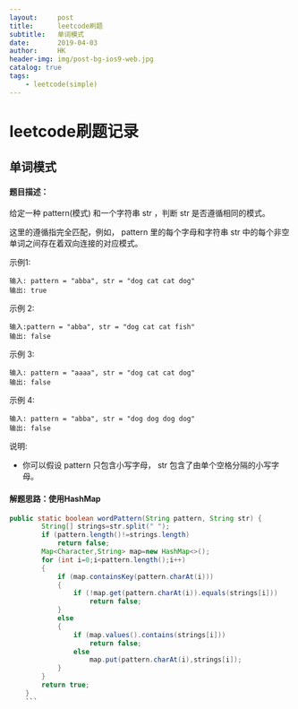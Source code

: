 ```yaml
---
layout:     post
title:      leetcode刷题
subtitle:   单词模式
date:       2019-04-03
author:     HK
header-img: img/post-bg-ios9-web.jpg
catalog: true
tags:
    - leetcode(simple)
---
```

# leetcode刷题记录
## 单词模式

#### 题目描述：
给定一种 pattern(模式) 和一个字符串 str ，判断 str 是否遵循相同的模式。

这里的遵循指完全匹配，例如， pattern 里的每个字母和字符串 str 中的每个非空单词之间存在着双向连接的对应模式。

示例1:

    输入: pattern = "abba", str = "dog cat cat dog"
    输出: true
示例 2:

    输入:pattern = "abba", str = "dog cat cat fish"
    输出: false
示例 3:

    输入: pattern = "aaaa", str = "dog cat cat dog"
    输出: false
示例 4:

    输入: pattern = "abba", str = "dog dog dog dog"
    输出: false
说明:
* 你可以假设 pattern 只包含小写字母， str 包含了由单个空格分隔的小写字母。    

#### 解题思路：使用HashMap
```java
public static boolean wordPattern(String pattern, String str) {
        String[] strings=str.split(" ");
        if (pattern.length()!=strings.length)
            return false;
        Map<Character,String> map=new HashMap<>();
        for (int i=0;i<pattern.length();i++)
        {
            if (map.containsKey(pattern.charAt(i)))
            {
                if (!map.get(pattern.charAt(i)).equals(strings[i]))
                    return false;
            }
            else
            {
                if (map.values().contains(strings[i]))
                    return false;
                else
                    map.put(pattern.charAt(i),strings[i]);
            }
        }
        return true;
    }
    ```

